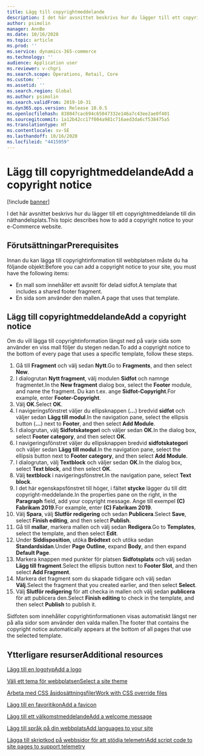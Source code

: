 ```yaml
---
title: Lägg till copyrightmeddelande
description: I det här avsnittet beskrivs hur du lägger till ett copyrightmeddelande till din näthandelsplats.
author: psimolin
manager: AnnBe
ms.date: 10/16/2020
ms.topic: article
ms.prod: ''
ms.service: dynamics-365-commerce
ms.technology: ''
audience: Application user
ms.reviewer: v-chgri
ms.search.scope: Operations, Retail, Core
ms.custom: ''
ms.assetid: ''
ms.search.region: Global
ms.author: psimolin
ms.search.validFrom: 2019-10-31
ms.dyn365.ops.version: Release 10.0.5
ms.openlocfilehash: 838047cac694c65047332e146a7c43ee2ae0f401
ms.sourcegitcommit: 1a12b42cc17f004a981c716aed3da6cf538475a5
ms.translationtype: HT
ms.contentlocale: sv-SE
ms.lasthandoff: 10/16/2020
ms.locfileid: "4415959"
---
```

# <a name="add-a-copyright-notice"></a><span data-ttu-id="58c37-103">Lägg till copyrightmeddelande</span><span class="sxs-lookup"><span data-stu-id="58c37-103">Add a copyright notice</span></span>

[!include [banner](includes/banner.md)]

<span data-ttu-id="58c37-104">I det här avsnittet beskrivs hur du lägger till ett copyrightmeddelande till din näthandelsplats.</span><span class="sxs-lookup"><span data-stu-id="58c37-104">This topic describes how to add a copyright notice to your e-Commerce website.</span></span>

## <a name="prerequisites"></a><span data-ttu-id="58c37-105">Förutsättningar</span><span class="sxs-lookup"><span data-stu-id="58c37-105">Prerequisites</span></span>

<span data-ttu-id="58c37-106">Innan du kan lägga till copyrightinformation till webbplatsen måste du ha följande objekt:</span><span class="sxs-lookup"><span data-stu-id="58c37-106">Before you can add a copyright notice to your site, you must have the following items:</span></span>

- <span data-ttu-id="58c37-107">En mall som innehåller ett avsnitt för delad sidfot.</span><span class="sxs-lookup"><span data-stu-id="58c37-107">A template that includes a shared footer fragment.</span></span>
- <span data-ttu-id="58c37-108">En sida som använder den mallen.</span><span class="sxs-lookup"><span data-stu-id="58c37-108">A page that uses that template.</span></span>

## <a name="add-a-copyright-notice"></a><span data-ttu-id="58c37-109">Lägg till copyrightmeddelande</span><span class="sxs-lookup"><span data-stu-id="58c37-109">Add a copyright notice</span></span>

<span data-ttu-id="58c37-110">Om du vill lägga till copyrightinformation längst ned på varje sida som använder en viss mall följer du stegen nedan.</span><span class="sxs-lookup"><span data-stu-id="58c37-110">To add a copyright notice to the bottom of every page that uses a specific template, follow these steps.</span></span>

1. <span data-ttu-id="58c37-111">Gå till **Fragment** och välj sedan **Nytt**.</span><span class="sxs-lookup"><span data-stu-id="58c37-111">Go to **Fragments**, and then select **New**.</span></span>
1. <span data-ttu-id="58c37-112">I dialogrutan **Nytt fragment**, välj modulen **Sidfot** och namnge fragmentet.</span><span class="sxs-lookup"><span data-stu-id="58c37-112">In the **New fragment** dialog box, select the **Footer** module, and name the fragment.</span></span> <span data-ttu-id="58c37-113">Du kan t.ex. ange **Sidfot-Copyright**.</span><span class="sxs-lookup"><span data-stu-id="58c37-113">For example, enter **Footer-Copyright**.</span></span>
1. <span data-ttu-id="58c37-114">Välj **OK**.</span><span class="sxs-lookup"><span data-stu-id="58c37-114">Select **OK**.</span></span>
1. <span data-ttu-id="58c37-115">I navigeringsfönstret väljer du ellipsknappen (**...**) bredvid **sidfot** och väljer sedan **Lägg till modul**.</span><span class="sxs-lookup"><span data-stu-id="58c37-115">In the navigation pane, select the ellipsis button (**...**) next to **Footer**, and then select **Add Module**.</span></span>
1. <span data-ttu-id="58c37-116">I dialogrutan, välj **Sidfotskategori** och väljer sedan **OK**.</span><span class="sxs-lookup"><span data-stu-id="58c37-116">In the dialog box, select **Footer category**, and then select **OK**.</span></span>
1. <span data-ttu-id="58c37-117">I navigeringsfönstret väljer du ellipsknappen bredvid **sidfotskategori** och väljer sedan **Lägg till modul**.</span><span class="sxs-lookup"><span data-stu-id="58c37-117">In the navigation pane, select the ellipsis button next to **Footer category**, and then select **Add Module**.</span></span>
1. <span data-ttu-id="58c37-118">I dialogrutan, välj **Textblock** och väljer sedan **OK**.</span><span class="sxs-lookup"><span data-stu-id="58c37-118">In the dialog box, select **Text block**, and then select **OK**.</span></span>
1. <span data-ttu-id="58c37-119">Välj **textblock** i navigeringsfönstret.</span><span class="sxs-lookup"><span data-stu-id="58c37-119">In the navigation pane, select **Text block**.</span></span>
1. <span data-ttu-id="58c37-120">I det här egenskapsfönstret till höger, i fältet **stycke** lägger du till ditt copyright-meddelande.</span><span class="sxs-lookup"><span data-stu-id="58c37-120">In the properties pane on the right, in the **Paragraph** field, add your copyright message.</span></span> <span data-ttu-id="58c37-121">Ange till exempel **(C) Fabrikam 2019**.</span><span class="sxs-lookup"><span data-stu-id="58c37-121">For example, enter **(C) Fabrikam 2019**.</span></span>
1. <span data-ttu-id="58c37-122">Välj **Spara**, välj **Slutför redigering** och sedan **Publicera**.</span><span class="sxs-lookup"><span data-stu-id="58c37-122">Select **Save**, select **Finish editing**, and then select **Publish**.</span></span>
1. <span data-ttu-id="58c37-123">Gå till **mallar**, markera mallen och välj sedan **Redigera**.</span><span class="sxs-lookup"><span data-stu-id="58c37-123">Go to **Templates**, select the template, and then select **Edit**.</span></span>
1. <span data-ttu-id="58c37-124">Under **Siddisposition**, utöka **Brödtext** och utöka sedan **Standardsidan**.</span><span class="sxs-lookup"><span data-stu-id="58c37-124">Under **Page Outline**, expand **Body**, and then expand **Default Page**.</span></span>
1. <span data-ttu-id="58c37-125">Markera knappen med punkter för platsen **Sidfotsplats** och välj sedan **Lägg till fragment**.</span><span class="sxs-lookup"><span data-stu-id="58c37-125">Select the ellipsis button next to **Footer Slot**, and then select **Add Fragment**.</span></span>
1. <span data-ttu-id="58c37-126">Markera det fragment som du skapade tidigare och välj sedan **Välj**.</span><span class="sxs-lookup"><span data-stu-id="58c37-126">Select the fragment that you created earlier, and then select **Select**.</span></span>
1. <span data-ttu-id="58c37-127">Välj **Slutför redigering** för att checka in mallen och välj sedan **publicera** för att publicera den.</span><span class="sxs-lookup"><span data-stu-id="58c37-127">Select **Finish editing** to check in the template, and then select **Publish** to publish it.</span></span>

<span data-ttu-id="58c37-128">Sidfoten som innehåller copyrightinformationen visas automatiskt längst ner på alla sidor som använder den valda mallen.</span><span class="sxs-lookup"><span data-stu-id="58c37-128">The footer that contains the copyright notice automatically appears at the bottom of all pages that use the selected template.</span></span>

## <a name="additional-resources"></a><span data-ttu-id="58c37-129">Ytterligare resurser</span><span class="sxs-lookup"><span data-stu-id="58c37-129">Additional resources</span></span>

[<span data-ttu-id="58c37-130">Lägg till en logotyp</span><span class="sxs-lookup"><span data-stu-id="58c37-130">Add a logo</span></span>](add-logo.md)

[<span data-ttu-id="58c37-131">Välj ett tema för webbplatsen</span><span class="sxs-lookup"><span data-stu-id="58c37-131">Select a site theme</span></span>](select-site-theme.md)

[<span data-ttu-id="58c37-132">Arbeta med CSS åsidosättningsfiler</span><span class="sxs-lookup"><span data-stu-id="58c37-132">Work with CSS override files</span></span>](css-override-files.md)

[<span data-ttu-id="58c37-133">Lägg till en favoritikon</span><span class="sxs-lookup"><span data-stu-id="58c37-133">Add a favicon</span></span>](add-favicon.md)

[<span data-ttu-id="58c37-134">Lägg till ett välkomstmeddelande</span><span class="sxs-lookup"><span data-stu-id="58c37-134">Add a welcome message</span></span>](add-welcome-message.md)

[<span data-ttu-id="58c37-135">Lägg till språk på din webbplats</span><span class="sxs-lookup"><span data-stu-id="58c37-135">Add languages to your site</span></span>](add-languages-to-site.md)

[<span data-ttu-id="58c37-136">Lägga till skriptkod på webbsidor för att stödja telemetri</span><span class="sxs-lookup"><span data-stu-id="58c37-136">Add script code to site pages to support telemetry</span></span>](add-telemetry.md)


